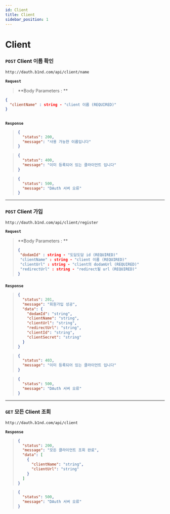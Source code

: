 ```yaml
---
id: Client
title: Client
sidebar_position: 1
---
```


# <a>Client</a>

### ```POST``` Client 이름 확인
```bash
http://dauth.b1nd.com/api/client/name
```

**```Request```**   
> **Body Parameters : **
```json
{
  "clientName" : string - "client 이름 (REQUIRED)"
}
```

##
**```Response```**
> ```json title="200 : OK"
> {
>   "status": 200,
>   "message": "사용 가능한 이름입니다"
> }
> ```

>```json title="400 : Bad Request"
> {
>   "status": 400,
>   "message": "이미 등록되어 있는 클라이언트 입니다"
> }
> ```

>```json title="500 : Internal Server Error"
> {
>   "status": 500,
>   "message": "DAuth 서버 오류"
> }
> ```

- - -

### ```POST``` Client 가입
```bash
http://dauth.b1nd.com/api/client/register
```

**```Request```**   
> **Body Parameters : **
> ```json
> {
>  "dodamId" : string - "도담도담 id (REQUIRED)"
>  "clientName" : string - "client 이름 (REQUIRED)"
>  "clientUrl" : string - "client의 dodamUrl (REQUIRED)"
>  "redirectUrl" : string - "redirect될 url (REQUIRED)"
> }
> ```

#####
**```Response```**
> ```json title="200 : OK"
> {
>   "status": 201,
>   "message": "회원가입 성공",
>   "data": {
>     "dodamId": "string",
>     "clientName": "string",
>     "clientUrl": "string",
>     "redirectUrl": "string",
>     "clientId": "string",
>     "clientSecret": "string"
>   }
> }
> ```

>```json title="403 : Forbidden"
> {
>   "status": 403,
>   "message": "이미 등록되어 있는 클라이언트 입니다"
> }
> ```

>```json title="500 : Internal Server Error"
> {
>   "status": 500,
>   "message": "DAuth 서버 오류"
> }
> ```

- - -

### ```GET``` 모든 Client 조회
```bash
http://dauth.b1nd.com/api/client
```

**```Response```**
> ```json title="200 : OK"
> {
>   "status": 200,
>   "message": "모든 클라이언트 조회 완료",
>   "data": [
>     {
>       "clientName": "string",
>       "clientUrl": "string"  
>     }
>   ]
> }
> ```

>```json title="500 : Internal Server Error"
> {
>   "status": 500,
>   "message": "DAuth 서버 오류"
> }
> ```

